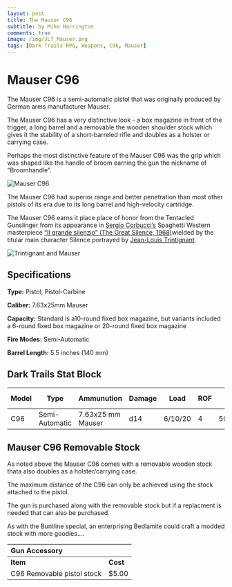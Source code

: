 ```yaml
---
layout: post
title: The Mauser C96
subtitle: by Mike Harrington
comments: true
image: /img/JLT_Mauser.png
tags: [Dark Trails RPG, Weapons, C96, Mauser]
---
```


# Mauser C96

The Mauser C96 is a semi-automatic pistol that was originally produced by German arms manufacturer Mauser.

The Mauser C96 has a very distinctive look - a box magazine in front of the trigger, a long barrel and a removable the wooden shoulder stock which gives it the stability of a short-barreled rifle and doubles as a holster or carrying case.

Perhaps the most distinctive feature of the Mauser C96 was the grip which was shaped like the handle of broom earning the gun the nickname of “Broomhandle”.

![Mauser C96](http://www.imfdb.org/images/9/9e/C96STOCK.jpg)

The Mauser C96 had superior range and better penetration than most other pistols of its era due to its long barrel and high-velocity cartridge.

The Mauser C96 earns it place place of honor from the Tentacled Gunslinger from its appearance in [Sergio Corbucci’s](https://en.wikipedia.org/wiki/Sergio_Corbucci) Spaghetti Western masterpiece [“Il grande silenzio” (The Great Silence, 1968)](https://en.wikipedia.org/wiki/The_Great_Silence)wielded by the titular main character Silence portrayed by [Jean-Louis Trintignant](https://en.wikipedia.org/wiki/Jean-Louis_Trintignant).

![Trintignant and Mauser](http://www.imfdb.org/images/f/ff/Thegreatsilence1.jpg)

## Specifications

**Type:** Pistol, Pistol-Carbine

**Caliber:** 7.63x25mm Mauser

**Capacity:** Standard  is a10-round fixed box magazine, but variants included a  6-round fixed box magazine or 20-round fixed box magazine

**Fire Modes:** Semi-Automatic

**Barrel Length:** 5.5 inches (140 mm)

## Dark Trails Stat Block

| Model | Type | Ammunution |Damage| Load | ROF | Range S/M/L | Reload | Concealment | Cost |
| ------------| ------------| ------------| ---------------| ------------| ------------| ------------| ------------| ------------| ------------|
|C96 |Semi-Automatic|7.63x25 mm Mauser| d14 |6/10/20|4| 50/110/200| 3 rounds | -1d | $35 |


## Mauser C96 Removable Stock

As noted above the Mauser C96 comes with a removable wooden stock thata also doubles as a holster/carrying case. 

The maximum distance of the C96 can only be achieved using the stock attached to the pistol.

The gun is purchased along with the removable stock but if a replacment is needed that can also be purchased.

As with the Buntline special, an enterprising Bedlamite could craft a modded stock with more goodies….

|Gun Accessory |  |
|:--|--|
|  **Item**	|  **Cost**|
|C96 Removable pistol stock | $5.00
